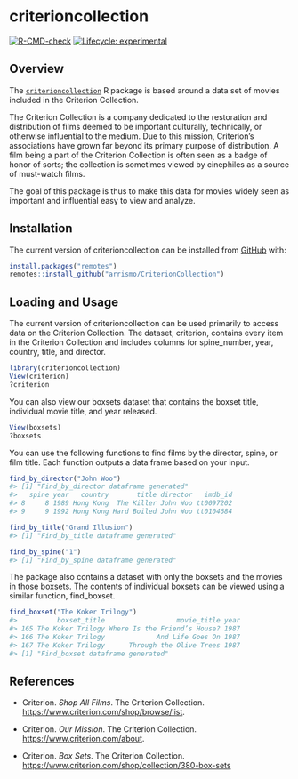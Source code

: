 
<!-- README.md is generated from README.Rmd. Please edit that file -->

# criterioncollection

<!-- badges: start -->

[![R-CMD-check](https://github.com/arrismo/CriterionCollection/workflows/R-CMD-check/badge.svg)](https://github.com/arrismo/CriterionCollection/actions)
[![Lifecycle:
experimental](https://img.shields.io/badge/lifecycle-experimental-orange.svg)](https://lifecycle.r-lib.org/articles/stages.html#experimental)
<!-- badges: end -->

## Overview

The
[`criterioncollection`](https://github.com/arrismo/criterioncollection)
R package is based around a data set of movies included in the Criterion
Collection.

The Criterion Collection is a company dedicated to the restoration and
distribution of films deemed to be important culturally, technically, or
otherwise influential to the medium. Due to this mission, Criterion’s
associations have grown far beyond its primary purpose of distribution.
A film being a part of the Criterion Collection is often seen as a badge
of honor of sorts; the collection is sometimes viewed by cinephiles as a
source of must-watch films.

The goal of this package is thus to make this data for movies widely
seen as important and influential easy to view and analyze.

## Installation

The current version of criterioncollection can be installed from
[GitHub](https://github.com/) with:

``` r
install.packages("remotes")
remotes::install_github("arrismo/CriterionCollection")
```

## Loading and Usage

The current version of criterioncollection can be used primarily to
access data on the Criterion Collection. The dataset, criterion,
contains every item in the Criterion Collection and includes columns for
spine\_number, year, country, title, and director.

``` r
library(criterioncollection)
View(criterion)
?criterion
```

You can also view our boxsets dataset that contains the boxset title,
individual movie title, and year released.

``` r
View(boxsets)
?boxsets
```

You can use the following functions to find films by the director,
spine, or film title. Each function outputs a data frame based on your
input.

``` r
find_by_director("John Woo")
#> [1] "Find_by_director dataframe generated"
#>   spine year   country       title director   imdb_id
#> 8     8 1989 Hong Kong  The Killer John Woo tt0097202
#> 9     9 1992 Hong Kong Hard Boiled John Woo tt0104684
```

``` r
find_by_title("Grand Illusion")
#> [1] "Find_by_title dataframe generated"
```

``` r
find_by_spine("1")
#> [1] "Find_by_spine dataframe generated"
```

The package also contains a dataset with only the boxsets and the movies
in those boxsets. The contents of individual boxsets can be viewed using
a similar function, find\_boxset.

``` r
find_boxset("The Koker Trilogy")
#>          boxset_title                  movie_title year
#> 165 The Koker Trilogy Where Is the Friend’s House? 1987
#> 166 The Koker Trilogy             And Life Goes On 1987
#> 167 The Koker Trilogy      Through the Olive Trees 1987
#> [1] "Find_boxset dataframe generated"
```

## References

-   Criterion. *Shop All Films*. The Criterion Collection.
    <https://www.criterion.com/shop/browse/list>.

-   Criterion. *Our Mission*. The Criterion Collection.
    <https://www.criterion.com/about>.

-   Criterion. *Box Sets*. The Criterion Collection.
    <https://www.criterion.com/shop/collection/380-box-sets>
